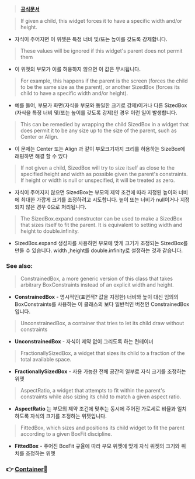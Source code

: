 >[**공식문서**](https://api.flutter.dev/flutter/widgets/SizedBox-class.html)


> If given a child, this widget forces it to have a specific width and/or height.
  - 자식이 주어지면 이 위젯은 특정 너비 및/또는 높이를 갖도록 강제합니다.

> These values will be ignored if this widget's parent  does not permit them
  - 이 위젯의 부모가 이를 허용하지 않으면 이 값은 무시됩니다.
  
>For example, this happens if the parent is the screen (forces the child to be the same size as the parent), or another SizedBox (forces its child to have a specific width and/or height).
  - 예를 들어, 부모가 화면(자식을 부모와 동일한 크기로 강제)이거나 다른 SizedBox (자식을 특정 너비 및/또는 높이를 갖도록 강제)인 경우 이런 일이 발생합니다. 
  
>This can be remedied by wrapping the child SizedBox in a widget that does permit it to be any size up to the size of the parent, such as Center or Align.
  - 이 문제는 Center 또는 Align 과 같이  부모크기까지 크리를 허용하는 SizeBox에 래핑하면 해결 할 수 있다
  
>If not given a child, SizedBox will try to size itself as close to the specified height and width as possible given the parent's constraints. If height or width is null or unspecified, it will be treated as zero.
  - 자식이 주어지지 않으면 SizedBox는 부모의 제약 조건에 따라 지정된 높이와 너비에 최대한 가깝게 크기를 조정하려고 시도합니다. 높이 또는 너비가 null이거나 지정되지 않은 경우 0으로 처리됩니다.
  
>The SizedBox.expand constructor can be used to make a SizedBox that sizes itself to fit the parent. It is equivalent to setting width and height to double.infinity.
  - SizedBox.expand 생성자를 사용하면 부모에 맞게 크기가 조정되는 SizedBox를 만들 수 있습니다. width ,height를 double.infinity로 설정하는 것과 같습니다.

### See also:


> ConstrainedBox, a more generic version of this class that takes arbitrary BoxConstraints instead of an explicit width and height.
  -  **ConstrainedBox** - 명시적인(표면적? 값을 지정한) 너비와 높이 대신 임의의 BoxConstraints를 사용하는 이 클래스의 보다 일반적인 버전인 ConstrainedBox입니다.
  
> UnconstrainedBox, a container that tries to let its child draw without constraints
  - **UnconstrainedBox** - 자식이 제약 없이 그리도록 하는 컨테이너
  
> FractionallySizedBox, a widget that sizes its child to a fraction of the total available space. 
  - **FractionallySizedBox** - 사용 가능한 전체 공간의 일부로 자식 크기를 조정하는 위젯
  
 > AspectRatio, a widget that attempts to fit within the parent's constraints while also sizing its child to match a given aspect ratio.
   - **AspectRatio** 는 부모의 제약 조건에 맞추는 동시에 주어진 가로세로 비율과 일치하도록 자식의 크기를 조정하는 위젯입니다.
  
> FittedBox, which sizes and positions its child widget to fit the parent according to a given BoxFit discipline.
  - **FittedBox** - 주어진 BoxFit 규율에 따라 부모 위젯에 맞게 자식 위젯의 크기와 위치를 조정하는 위젯
  
 ###  👉  [Container](https://velog.io/@hee462/fultterContainer-class)
